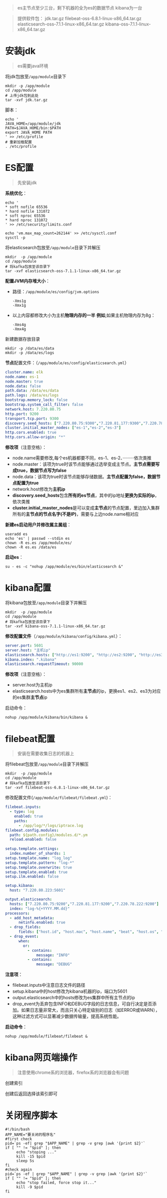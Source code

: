 
>es主节点至少三台，剩下机器的全为es的数据节点
>kibana为一台

>提供软件包：
>jdk.tar.gz
>filebeat-oss-6.8.1-linux-x86_64.tar.gz
>elasticsearch-oss-7.1.1-linux-x86_64.tar.gz
>kibana-oss-7.1.1-linux-x86_64.tar.gz

# 安装jdk
>es需要java环境

将jdk包放至`/app/module`目录下
```shell
mkdir -p /app/module
cd /app/module
# 上传jdk包到此处
tar -xvf jdk.tar.gz
```

脚本：
```shell
echo '
JAVA_HOME=/app/module/jdk
PATH=$JAVA_HOME/bin:$PATH
export JAVA_HOME PATH
' >> /etc/profile
# 重新加载配置
. /etc/profile
```


# ES配置
>先安装jdk

**系统优化**：
```shell
echo '
* soft nofile 65536
* hard nofile 131072
* soft nproc 65536
* hard nproc 131072
' >> /etc/security/limits.conf

echo 'vm.max_map_count=262144' >> /etc/sysctl.conf
sysctl -p
```

将elasticsearch包放至`/app/module`目录下并解压
```shell
mkdir  -p /app/module
cd /app/module
# 将kafka包放至该目录下
tar -xvf elasticsearch-oss-7.1.1-linux-x86_64.tar.gz
```

**配置JVM内存堆大小**：
- 路径：`/app/module/es/config/jvm.options`

	```
	-Xms1g
	-Xmx1g
	```
- 以上内容都修改大小为主机**物理内存的一半**
	**例如**,如果主机物理内存为8g：
	```
	-Xms4g
	-Xmx4g
	```

新建数据存放目录
```shell
mkdir -p /data/es/data
mkdir -p /data/es/logs
```

**节点**配置文件：（`/app/module/es/config/elasticsearch.yml`）
```yaml
cluster.name: elk
node.name: es-1
node.master: true
node.data: false
path.data: /data/es/data
path.logs: /data/es/logs
bootstrap.memory_lock: false
bootstrap.system_call_filter: false
network.host: 7.220.80.75
http.port: 9200
transport.tcp.port: 9300
discovery.seed_hosts: ["7.220.80.75:9300","7.220.81.177:9300","7.220.78.222:9300","7.220.80.51:9300"]
cluster.initial_master_nodes: ["es-1","es-2","es-3"]
http.cors.enabled: true
http.cors.allow-origin: "*"
```
**修改项**（注意空格）：
- node.name需要修改,每个es机器都要不同，es-1、es-2、·········依次类推
- node.master：该项为true时该节点能够通过选举变成主节点。**主节点需要写成true，数据节点写为false**
- node.data：该项为true时该节点能够存储数据。**主节点配置为false，数据节点配置为true**
- network.host修改为**主机ip**
- **discovery.seed_hosts**包含**所有的es节点**，其中的ip地址**更换为实际的ip**，依次类推
- **cluster.initial_master_nodes**是可以变成**主节点**的节点配置，里边加入集群所有的**主节点的节点名字(不是IP)**，需要与上边node.name相对应

**新建es启动用户并修改属主属组**：
```shell
useradd es
echo 'es' | passwd --stdin es
chown -R es.es /app/module/es/
chown -R es.es /data/es
```

**启动es**：
```shell
su - es -c "nohup /app/module/es/bin/elasticsearch &"
```


# kibana配置
将kibana包放至`/app/module`目录下并解压
```shell
mkdir  -p /app/module
cd /app/module
# 将kafka包放至该目录下
tar -xvf kibana-oss-7.1.1-linux-x86_64.tar.gz
```

**修改配置文件**（`/app/module/kibana/config/kibana.yml`）：
```yml
server.port: 5601
server.host: "主机ip"
elasticsearch.hosts: ["http://es1:9200", "http://es2:9200", "http://es3:9200"]
kibana.index: ".kibana"
elasticsearch.requestTimeout: 90000
```
**修改项**（注意空格）：
- server.host为主机ip
- elasticsearch.hosts中为es集群所有**主节点**的ip，更换es1、es2、es3为对应的es集群**主节点**ip

启动命令：
```shell
nohup /app/module/kibana/bin/kibana &
```

# filebeat配置
>安装在需要收集日志的机器上

将filebeat包放至`/app/module`目录下并解压
```shell
mkdir  -p /app/module
cd /app/module
# 将kafka包放至该目录下
tar -xvf filebeat-oss-6.8.1-linux-x86_64.tar.gz
```

修改配置文件(`/app/module/filebeat/filebeat.yml`)：
```yml
filebeat.inputs:
  - type: log
    enabled: true
    paths:
      - /app/log/*/logs/iptrace.log
filebeat.config.modules:
  path: ${path.config}/modules.d/*.ym
  reload.enabled: false
  
setup.template.settings:
  index.number_of_shards: 1
setup.template.name: "log_log"
setup.template.pattern: "log-*"
setup.template.overwrite: true
setup.template.enabled: true
setup.ilm.enabled: false

setup.kibana:
  host: "7.220.80.223:5601"

output.elasticsearch:
  hosts: ["7.220.80.75:9200","7.220.81.177:9200","7.220.78.222:9200"]
  index: "log-%{+YYYY.MM.dd}"
processors:
  - add_host_metadata:
      netinfo.enabled: true
  - drop_fields:
      fields: ["host.id", "host.mac", "host.name", "beat", "host.os", "prospector", "log", "input",  "offset", "host.architecture", "host.containerized"]
  - drop_event:
      when:
        or:
          - contains:
              message: "INFO"
          - contains:
              message: "DEBUG"
```
**注意项**：
- filebeat.inputs中注意日志文件的路径
- setup.kibana中的host修改为kibana机器的ip，端口为5601
- output.elasticsearch中的hosts修改为es集群中所有主节点的ip
- drop_event为丢弃包含INFO和DEBUG字段的日志信息，可自行决定是否添加。如果日志量非常大，而且只关心特定级别的日志（如ERROR或WARN），这种过滤方式可以显著减少数据传输量，提高系统性能。

**启动命令**：

```shell
nohup /app/module/filebeat/filebeat &
```


# kibana网页端操作
>注意使用chrome系的浏览器，firefox系的浏览器会有问题

创建索引

创建后返回选择该索引即可

# 关闭程序脚本
```shell
#!/bin/bash
APP_NAME="要关闭的程序名"
#first check
pid=`ps -ef| grep "$APP_NAME" | grep -v grep |awk '{print $2}'`
if [ "" != "$pid" ]; then
     echo "stoping ..."
     kill -15 $pid
     sleep 5s
fi
#check again
pid=`ps -ef | grep "$APP_NAME" | grep -v grep |awk '{print $2}'`
if [ "" != "$pid" ]; then
     echo "stop failed, force stop it..."
     kill -9 $pid
fi
```
